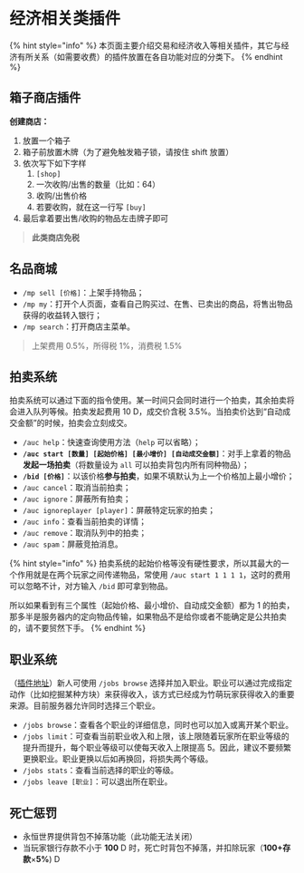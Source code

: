 # 经济相关类插件

{% hint style="info" %}
本页面主要介绍交易和经济收入等相关插件，其它与经济有所关系（如需要收费）的插件放置在各自功能对应的分类下。
{% endhint %}

## 箱子商店插件 <a id="chest-shop"></a>

**创建商店：**

1. 放置一个箱子
2. 箱子前放置木牌（为了避免触发箱子锁，请按住 shift 放置）
3. 依次写下如下字样
   1. `[shop]`
   2. 一次收购/出售的数量（比如：64）
   3. 收购/出售价格
   4. 若要收购，就在这一行写 `[buy]`
4. 最后拿着要出售/收购的物品左击牌子即可

> **此类商店免税**

## 名品商城 <a id="mp"></a>

* `/mp sell [价格]`：上架手持物品；
* `/mp my`：打开个人页面，查看自己购买过、在售、已卖出的商品，将售出物品获得的收益转入银行；
* `/mp search`：打开商店主菜单。

> 上架费用 0.5%，所得税 1%，消费税 1.5%

## 拍卖系统 <a id="auc"></a>

拍卖系统可以通过下面的指令使用。某一时间只会同时进行一个拍卖，其余拍卖将会进入队列等候。拍卖发起费用 10 D，成交价含税 3.5%。当拍卖价达到“自动成交金额”的时候，拍卖会立刻成交。

* `/auc help`：快速查询使用方法（`help` 可以省略）；
* **`/auc start [数量] [起始价格] [最小增价] [自动成交金额]`**：对手上拿着的物品**发起一场拍卖**（将数量设为 `all` 可以拍卖背包内所有同种物品）；
* **`/bid [价格]`**：以该价格**参与拍卖**，如果不填默认为上一个价格加上最小增价；
* `/auc cancel`：取消当前拍卖；
* `/auc ignore`：屏蔽所有拍卖；
* `/auc ignoreplayer [player]`：屏蔽特定玩家的拍卖；
* `/auc info`：查看当前拍卖的详情；
* `/auc remove`：取消队列中的拍卖；
* `/auc spam`：屏蔽竞拍消息。

{% hint style="info" %}
拍卖系统的起始价格等没有硬性要求，所以其最大的一个作用就是在两个玩家之间传递物品，常使用 `/auc start 1 1 1 1`，这时的费用可以忽略不计，对方输入 `/bid` 即可拿到物品。

所以如果看到有三个属性（起始价格、最小增价、自动成交金额）都为 1 的拍卖，那多半是服务器内的定向物品传输，如果物品不是给你或者不能确定是公共拍卖的，请不要贸然下手。
{% endhint %}

## 职业系统 <a id="jobs"></a>

（[插件地址](https://www.spigotmc.org/resources/jobs-reborn.4216/)）新人可使用 `/jobs browse` 选择并加入职业。职业可以通过完成指定动作（比如挖掘某种方块）来获得收入，该方式已经成为竹萌玩家获得收入的重要来源。目前服务器允许同时选择三个职业。

* `/jobs browse`：查看各个职业的详细信息，同时也可以加入或离开某个职业。
* `/jobs limit`：可查看当前职业收入和上限，该上限随着玩家所在职业等级的提升而提升，每个职业等级可以使每天收入上限提高 5。因此，建议不要频繁更换职业。职业更换以后如再换回，将损失两个等级。
* `/jobs stats`：查看当前选择的职业的等级。
* `/jobs leave [职业]`：可以退出所在职业。

## 死亡惩罚 <a id="death"></a>

* 永恒世界提供背包不掉落功能（此功能无法关闭）
* 当玩家银行存款不小于 **100** D 时，死亡时背包不掉落，并扣除玩家（**100+存款**×**5%**\) D

